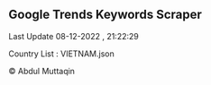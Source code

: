 

## Google Trends Keywords Scraper 
 
Last Update 08-12-2022 , 21:22:29

Country List :
VIETNAM.json



© Abdul Muttaqin 
